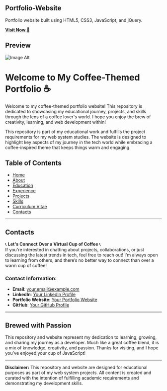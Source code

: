 ## Portfolio-Website
Portfolio website built using HTML5, CSS3, JavaScript, and jQuery.

<a href="https://rhed18.github.io/PortfolioWebsite2024/" target="_blank">**Visit Now** 🚀</a>

## Preview
![Image Alt](https://github.com/Rhed18/PortfolioWebsite2024/blob/69a2b6a5251539be760cdaeaa7926902ebdecfd6/preview%20image.png)

# Welcome to My Coffee-Themed Portfolio ☕️

Welcome to my coffee-themed portfolio website! This repository is dedicated to showcasing my educational journey, projects, and skills through the lens of a coffee lover's world. I hope you enjoy the brew of creativity, learning, and web development within!

This repository is part of my educational work and fulfills the project requirements for my web system studies. The website is designed to highlight key aspects of my journey in the tech world while embracing a coffee-inspired theme that keeps things warm and engaging.

## Table of Contents

- [Home](#home)
- [About](#about)
- [Education](#education)
- [Experience](#experience)
- [Projects](#projects)
- [Skills](#skills)
- [Curriculum Vitae](#curriculum-vitae)
- [Contacts](#contacts)

---

## Contacts

📞 **Let's Connect Over a Virtual Cup of Coffee** 📞  
If you're interested in chatting about projects, collaborations, or just discussing the latest trends in tech, feel free to reach out! I'm always open to learning from others, and there’s no better way to connect than over a warm cup of coffee!

### Contact Information:
- **Email**: [your.email@example.com](mailto:your.email@example.com)
- **LinkedIn**: [Your LinkedIn Profile](https://www.linkedin.com/in/yourname)
- **Portfolio Website**: [Your Portfolio Website](http://yourportfolio.com)
- **GitHub**: [Your GitHub Profile](https://github.com/yourname)

---

## Brewed with Passion

This repository and website represent my dedication to learning, growing, and sharing my journey as a developer. Much like a great coffee blend, it is a mix of knowledge, creativity, and passion. Thanks for visiting, and I hope you’ve enjoyed your cup of JavaScript!

---

**Disclaimer:** This repository and website are designed for educational purposes as part of my web system projects. All content is created and curated with the intention of fulfilling academic requirements and demonstrating my development skills.

